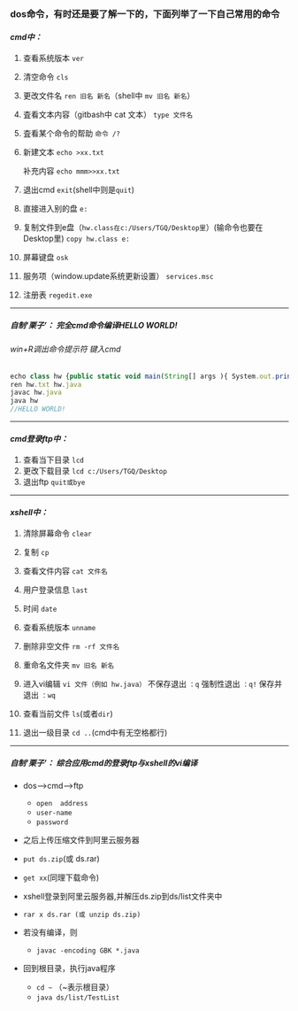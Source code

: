 ### dos命令，有时还是要了解一下的，下面列举了一下自己常用的命令

#### ***cmd中：***

1. 查看系统版本
    `ver`
	
2. 清空命令
	`cls`
	
3. 更改文件名
	`ren 旧名 新名`（shell中 `mv 旧名 新名`）
	
4. 査看文本内容（gitbash中 cat 文本）
	`type 文件名`
	
5. 査看某个命令的帮助
	`命令 /?`
	
6. 新建文本
	`echo >xx.txt`
	
   补充内容
	`echo mmm>>xx.txt`
7. 退出cmd
	`exit`(shell中则是`quit`)
	
8. 直接进入别的盘
	`e:`
	
9. 复制文件到e盘（`hw.class在c:/Users/TGQ/Desktop里`）(输命令也要在Desktop里)
	`copy hw.class e:`
	
10. 屏幕键盘
	`osk`
11. 服务项（window.update系统更新设置）
	`services.msc`
	
12. 注册表
	`regedit.exe`


--------------------------------------------

##### *自制‘栗子’： 完全cmd命令编译HELLO WORLD!*
###### win+R调出命令提示符 键入cmd

```javascript 
echo class hw {public static void main(String[] args ){ System.out.println("HELLO WORLD!"); }}>>hw.txt
ren hw.txt hw.java
javac hw.java
java hw
//HELLO WORLD!
```

----------------------------------------------------------



#### ***cmd登录ftp中：***

1. 查看当下目录
	`lcd`
2. 更改下载目录
	`lcd c:/Users/TGQ/Desktop`
3. 退出ftp
	`quit或bye`



-------------------------------------------------------

#### ***xshell中：***
1. 清除屏幕命令
	`clear`
	
2. 复制
	`cp`
	
3. 查看文件内容
	`cat 文件名`
	
4. 用户登录信息
	`last`
	
5. 时间
	`date`
	
6. 查看系统版本
	`unname`
	
7. 删除非空文件
	`rm -rf 文件名`
	
8. 重命名文件夹
	`mv 旧名 新名`
	
9. 进入vi编辑
	`vi 文件（例如 hw.java）`
   不保存退出
	`：q`
   强制性退出
	`：q!`
   保存并退出
	`：wq`
	
10. 查看当前文件
	`ls`(或者`dir`)
	
11. 退出一级目录
	`cd ..`(cmd中有无空格都行)

--------------------------------------------------------


##### *自制‘栗子’： 综合应用cmd的登录ftp与xshell的vi编译*

- dos-->cmd-->ftp
  - `open  address`
  - `user-name`
  - `password`

- 之后上传压缩文件到阿里云服务器 
 - `put ds.zip`(或 ds.rar)
 - `get xx`(同理下载命令)

- xshell登录到阿里云服务器,并解压ds.zip到ds/list文件夹中
 - `rar x ds.rar (或 unzip ds.zip)`

- 若没有编译，则 
  - `javac -encoding GBK *.java`
  
- 回到根目录，执行java程序
  - `cd ~` （~表示根目录）
  - `java ds/list/TestList`









